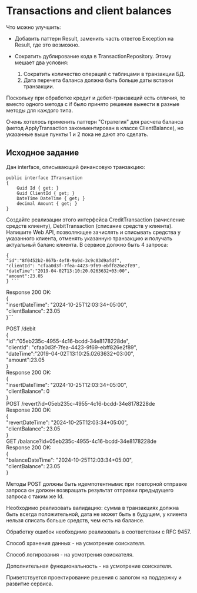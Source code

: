 <h1>Transactions and client balances</h1>

<p>Что можно улучшить:</p>
<ul>
<li>Добавить паттерн Result, заменить часть ответов Exception на Result, где это возможно.</li>
<li><p>Сократить дублирование кода в TransactionRepository. Этому мешает два условия:</p>
    <ol>
        <li>Сократить количество операций с таблицами в транзакции БД.</li>
        <li>Дата перечета баланса должна быть больше даты вставки транзакции.</li>
    </ol>
</li>
</ul>
<p> Поскольку при обработке кредит и дебет-транзакций есть отличия, то вместо одного метода с if было принято решение вынести в разные методы для каждого типа.</p>
<p> Очень хотелось применить паттерн "Стратегия" для расчета баланса (метод ApplyTransaction закомментирован в классе ClientBalance), но указанные выше пункты 1 и 2 пока не дают это сделать.</p>

    
      
<h2>Исходное задание</h2>

<p>Дан interface, описывающий финансовую транзакцию:</p>
<pre><code>public interface ITransaction  
{  
    Guid Id { get; }   
    Guid ClientId { get; }  
    DateTime DateTime { get; }  
    decimal Amount { get; }  
}</code></pre> 
Создайте реализации этого интерфейса CreditTransaction (зачисление средств клиенту), DebitTransaction
(списание средств у клиента). Напишите Web API, позволяющее зачислять и списывать средства у
указанного клиента, отменять указанную транзакцию и получать актуальный баланс клиента. В сервисе
должно быть 4 запроса:  

```POST /credit  
{  
"id":"8f0452b2-867b-4ef8-9a9d-3c9c03d9afdf",  
"clientId": "cfaa0d3f-7fea-4423-9f69-ebff826e2f89",  
"dateTime":"2019-04-02T13:10:20.0263632+03:00",  
"amount":23.05  
} ```

```
Response 200 OK:  
{  
"insertDateTime": "2024-10-25T12:03:34+05:00",  
"clientBalance": 23.05  
}```

POST /debit  
{  
"id":"05eb235c-4955-4c16-bcdd-34e8178228de",  
"clientId": "cfaa0d3f-7fea-4423-9f69-ebff826e2f89",  
"dateTime":"2019-04-02T13:10:25.0263632+03:00",  
"amount":23.05  
}  
Response 200 OK:  
{  
"insertDateTime": "2024-10-25T12:03:34+05:00",  
"clientBalance": 0  
}  
POST /revert?id=05eb235c-4955-4c16-bcdd-34e8178228de  
Response 200 OK:  
{  
"revertDateTime": "2024-10-25T12:03:34+05:00",  
"clientBalance": 23.05  
}  
GET /balance?id=05eb235c-4955-4c16-bcdd-34e8178228de  
Response 200 OK:  
{  
"balanceDateTime": "2024-10-25T12:03:34+05:00",  
"clientBalance": 23.05  
}  

Методы POST должны быть идемпотентными: при повторной отправке запроса он должен
возвращать результат отправки предыдущего запроса с таким же Id. 

Необходимо реализовать валидацию: сумма в транзакциях должна быть всегда положительной,
дата не может быть в будущем, у клиента нельзя списать больше средств, чем есть на балансе.

Обработку ошибок необходимо реализовать в соответствии с RFC 9457.  

Способ хранения данных - на усмотрение соискателя.  

Способ логирования - на усмотрения соискателя.  

Дополнительная функциональность - на усмотрение соискателя.  

Приветствуется проектирование решения с залогом на поддержку и развитие сервиса.  

